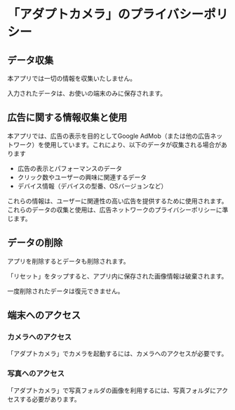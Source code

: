# 「アダプトカメラ」のプライバシーポリシー

## データ収集
本アプリでは一切の情報を収集いたしません。

入力されたデータは、お使いの端末のみに保存されます。

## 広告に関する情報収集と使用
本アプリでは、広告の表示を目的としてGoogle AdMob（または他の広告ネットワーク）を使用しています。これにより、以下のデータが収集される場合があります

- 広告の表示とパフォーマンスのデータ
- クリック数やユーザーの興味に関連するデータ
- デバイス情報（デバイスの型番、OSバージョンなど）

これらの情報は、ユーザーに関連性の高い広告を提供するために使用されます。これらのデータの収集と使用は、広告ネットワークのプライバシーポリシーに準じます。

## データの削除
アプリを削除するとデータも削除されます。

「リセット」をタップすると、アプリ内に保存された画像情報は破棄されます。

一度削除されたデータは復元できません。


## 端末へのアクセス

### カメラへのアクセス

「アダプトカメラ」でカメラを起動するには、カメラへのアクセスが必要です。

### 写真へのアクセス

「アダプトカメラ」で写真フォルダの画像を利用するには、写真フォルダにアクセスする必要があります。
